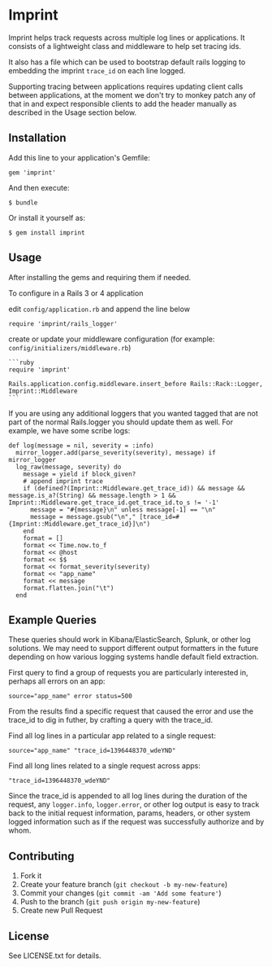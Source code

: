 # Imprint

Imprint helps track requests across multiple log lines or applications. It consists of a lightweight class and middleware to help set tracing ids.

It also has a file which can be used to bootstrap default rails logging to embedding the imprint `trace_id` on each line logged. 

Supporting tracing between applications requires updating client calls between applications, at the moment we don't try to monkey patch any of that in and expect responsible clients to add the header manually as described in the Usage section below.

## Installation

Add this line to your application's Gemfile:

    gem 'imprint'

And then execute:

    $ bundle

Or install it yourself as:

    $ gem install imprint


## Usage

After installing the gems and requiring them if needed.

To configure in a Rails 3 or 4 application

edit `config/application.rb` and append the line below

    require 'imprint/rails_logger'
    
create or update your middleware configuration (for example: `config/initializers/middleware.rb`)

	```ruby
	require 'imprint'
    
    Rails.application.config.middleware.insert_before Rails::Rack::Logger, Imprint::Middleware
	```
	
If you are using any additional loggers that you wanted tagged that are not part of the normal Rails.logger you should update them as well. For example, we have some scribe logs:

    def log(message = nil, severity = :info)
      mirror_logger.add(parse_severity(severity), message) if mirror_logger
      log_raw(message, severity) do
        message = yield if block_given?
        # append imprint trace
        if (defined?(Imprint::Middleware.get_trace_id)) && message && message.is_a?(String) && message.length > 1 && Imprint::Middleware.get_trace_id.get_trace_id.to_s != '-1'
          message = "#{message}\n" unless message[-1] == "\n"
          message = message.gsub("\n"," [trace_id=#{Imprint::Middleware.get_trace_id}]\n")
        end
        format = []
        format << Time.now.to_f
        format << @host
        format << $$
        format << format_severity(severity)
        format << "app_name"
        format << message
        format.flatten.join("\t")
      end

## Example Queries

These queries should work in Kibana/ElasticSearch, Splunk, or other log solutions. We may need to support different output formatters in the future depending on how various logging systems handle default field extraction.

First query to find a group of requests you are particularly interested in, perhaps all errors on an app:

    source="app_name" error status=500

From the results find a specific request that caused the error and use the trace_id to dig in futher, by crafting a query with the trace_id.

Find all log lines in a particular app related to a single request:

    source="app_name" "trace_id=1396448370_wdeYND"

Find all long lines related to a single request across apps:

    "trace_id=1396448370_wdeYND"
    
Since the trace_id is appended to all log lines during the duration of the request, any `logger.info`, `logger.error`, or other log output is easy to track back to the initial request information, params, headers, or other system logged information such as if the request was successfully authorize and by whom.

## Contributing

1. Fork it
2. Create your feature branch (`git checkout -b my-new-feature`)
3. Commit your changes (`git commit -am 'Add some feature'`)
4. Push to the branch (`git push origin my-new-feature`)
5. Create new Pull Request

## License 

See LICENSE.txt for details.